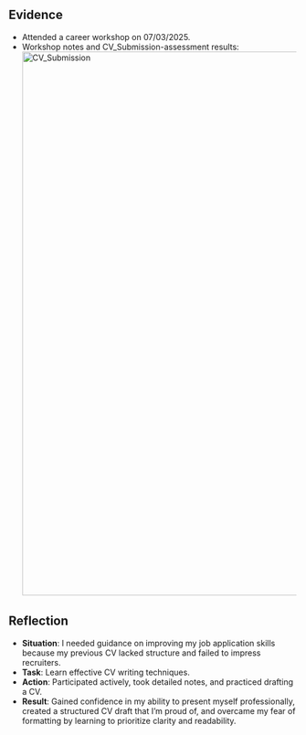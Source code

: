 ## Evidence
- Attended a career workshop on 07/03/2025.
-  Workshop notes and CV_Submission-assessment results:<img width="953" alt="CV_Submission" src="https://github.com/user-attachments/assets/ec1a475c-b3bf-4196-a08a-9742b38261a5" />


## Reflection 
- **Situation**: I needed guidance on improving my job application skills because my previous CV lacked structure and failed to impress recruiters.
- **Task**: Learn effective CV writing techniques. 
- **Action**: Participated actively, took detailed notes, and practiced drafting a CV.
- **Result**: Gained confidence in my ability to present myself professionally, created a structured CV draft that I’m proud of, and overcame my fear of formatting by learning to prioritize clarity and readability.
